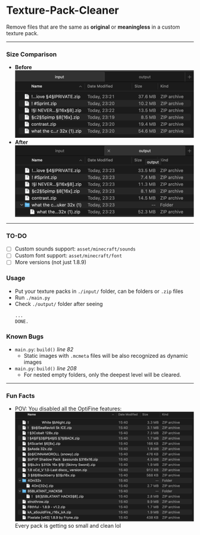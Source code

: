 # Texture-Pack-Cleaner
Remove files that are the same as **original** or **meaningless** in a custom texture pack.

---
### Size Comparison
- **Before**
![before](./img/before.png)
- **After**
![after](./img/after.png)
---

### TO-DO
- [ ] Custom sounds support: `asset/minecraft/sounds`
- [ ] Custom font support: `asset/minecraft/font`
- [ ] More versions (not just 1.8.9)

### Usage
- Put your texture packs in `./input/` folder, can be folders or `.zip` files
- Run `./main.py` 
- Check `./output/` folder after seeing 
  ```
  ...
  DONE.
  ```

### Known Bugs 
- `main.py`: `build()` _line 82_
  - Static images with `.mcmeta` files will be also recognized as dynamic images
- `main.py`: `build()` _line 208_
  - For nested empty folders, only the deepest level will be cleared.
---
### Fun Facts
- POV: You disabled all the OptiFine features:
![optifineless](./img/optifineless.png)
  Every pack is getting so small and clean lol